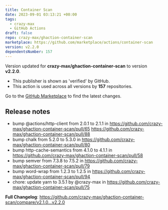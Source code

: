 ```yaml
---
title: Container Scan
date: 2023-09-01 03:13:21 +00:00
tags:
  - crazy-max
  - GitHub Actions
draft: false
repo: crazy-max/ghaction-container-scan
marketplace: https://github.com/marketplace/actions/container-scan
version: v2.2.0
dependentsNumber: 157
---
```



Version updated for **crazy-max/ghaction-container-scan** to version **v2.2.0**.
- This publisher is shown as 'verified' by GitHub.
- This action is used across all versions by **157** repositories.

Go to the [GitHub Marketplace](https://github.com/marketplace/actions/container-scan) to find the latest changes.

## Release notes

* bump @actions/http-client from 2.0.1 to 2.1.1 in https://github.com/crazy-max/ghaction-container-scan/pull/65 https://github.com/crazy-max/ghaction-container-scan/pull/88
* bump chalk from 5.2.0 to 5.3.0 in https://github.com/crazy-max/ghaction-container-scan/pull/80
* bump http-cache-semantics from 4.1.0 to 4.1.1 in https://github.com/crazy-max/ghaction-container-scan/pull/58
* bump semver from 7.3.8 to 7.5.2 in https://github.com/crazy-max/ghaction-container-scan/pull/79
* bump word-wrap from 1.2.3 to 1.2.5 in https://github.com/crazy-max/ghaction-container-scan/pull/94
* chore: update yarn to 3.5.1 by @crazy-max in https://github.com/crazy-max/ghaction-container-scan/pull/75

**Full Changelog**: https://github.com/crazy-max/ghaction-container-scan/compare/v2.1.0...v2.2.0
